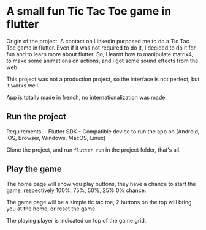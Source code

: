 # A small fun Tic Tac Toe game in flutter

Origin of the project: A contact on Linkedin purposed me to do a Tic Tac Toe game in flutter.
Even if it was not required to do it, I decided to do it for fun and to learn more about flutter.
So, i learnt how to manipulate matrix4, to make some animations on actions, and i got some sound effects from the web.

This project was not a production project, so the interface is not perfect, but it works well.

App is totally made in french, no internationalization was made.

## Run the project
Requirements: 
    - Flutter SDK
    - Compatible device to run the app on (Android, iOS, Browser, Windows, MacOS, Linux)

Clone the project, and run `flutter run` in the project folder, that's all.

## Play the game
The home page will show you play buttons, they have a chance to start the game, respectively 100%, 75%, 50%, 25% 0% chance.

The game page will be a simple tic tac toe, 2 buttons on the top will bring you at the home, or reset the game.

The playing player is indicated on top of the game grid.
